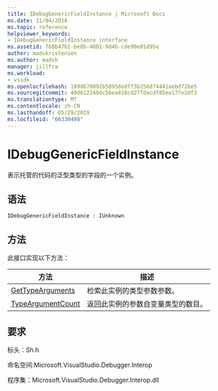 ```yaml
---
title: IDebugGenericFieldInstance | Microsoft Docs
ms.date: 11/04/2016
ms.topic: reference
helpviewer_keywords:
- IDebugGenericFieldInstance interface
ms.assetid: f68b4761-be8b-4801-9d4b-cde90e01d95e
author: madskristensen
ms.author: madsk
manager: jillfra
ms.workload:
- vssdk
ms.openlocfilehash: 189d670892b50958edff3b256874441aebd72be5
ms.sourcegitcommit: 40d612240dc5bea418cd27fdacdf85ea177e2df3
ms.translationtype: MT
ms.contentlocale: zh-CN
ms.lasthandoff: 05/29/2019
ms.locfileid: "66330498"
---
```

# <a name="idebuggenericfieldinstance"></a>IDebugGenericFieldInstance
表示托管的代码的泛型类型的字段的一个实例。

## <a name="syntax"></a>语法

```
IDebugGenericFieldInstance : IUnknown
```

## <a name="methods"></a>方法
 此接口实现以下方法：

|方法|描述|
|------------|-----------------|
|[GetTypeArguments](../../../extensibility/debugger/reference/idebuggenericfieldinstance-gettypearguments.md)|检索此实例的类型参数参数。|
|[TypeArgumentCount](../../../extensibility/debugger/reference/idebuggenericfieldinstance-typeargumentcount.md)|返回此实例的参数自变量类型的数目。|

## <a name="requirements"></a>要求
 标头：Sh.h

 命名空间:Microsoft.VisualStudio.Debugger.Interop

 程序集：Microsoft.VisualStudio.Debugger.Interop.dll